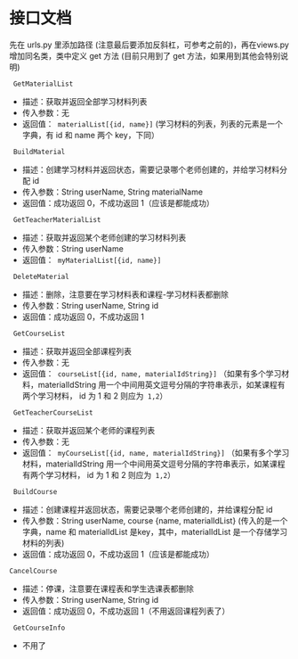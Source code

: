 # 接口文档

先在 urls.py 里添加路径 (注意最后要添加反斜杠，可参考之前的)，再在views.py 增加同名类，类中定义 get 方法 (目前只用到了 get 方法，如果用到其他会特别说明)

` GetMaterialList`

- 描述：获取并返回全部学习材料列表
- 传入参数：无
- 返回值：` materialList[{id, name}]` (学习材料的列表，列表的元素是一个字典，有 id 和 name 两个 key，下同）

` BuildMaterial`

- 描述：创建学习材料并返回状态，需要记录哪个老师创建的，并给学习材料分配 id
- 传入参数：String userName, String materialName
- 返回值：成功返回 0，不成功返回 1（应该是都能成功）

` GetTeacherMaterialList`

- 描述：获取并返回某个老师创建的学习材料列表
- 传入参数：String userName
- 返回值：` myMaterialList[{id, name}]`

` DeleteMaterial`

- 描述：删除，注意要在学习材料表和课程-学习材料表都删除
- 传入参数：String userName, String id
- 返回值：成功返回 0，不成功返回 1

` GetCourseList`

- 描述：获取并返回全部课程列表
- 传入参数：无
- 返回值：` courseList[{id, name, materialIdString}]` （如果有多个学习材料，materialIdString 用一个中间用英文逗号分隔的字符串表示，如某课程有两个学习材料， id 为 1 和 2 则应为` 1,2`）

` GetTeacherCourseList`

- 描述：获取并返回某个老师的课程列表
- 传入参数：无
- 返回值：` myCourseList[{id, name, materialIdString}]` （如果有多个学习材料，materialIdString 用一个中间用英文逗号分隔的字符串表示，如某课程有两个学习材料， id 为 1 和 2 则应为` 1,2`）

` BuildCourse`

- 描述：创建课程并返回状态，需要记录哪个老师创建的，并给课程分配 id
- 传入参数：String userName, course {name, materialIdList} (传入的是一个字典，name 和 materialIdList 是key，其中，materialIdList 是一个存储学习材料的列表)
- 返回值：成功返回 0，不成功返回 1（应该是都能成功）

`CancelCourse`

- 描述：停课，注意要在课程表和学生选课表都删除
- 传入参数：String userName, String id
- 返回值：成功返回 0，不成功返回 1（不用返回课程列表了）

` GetCourseInfo`

- 不用了